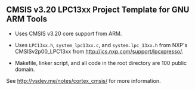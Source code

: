 ## CMSIS v3.20 LPC13xx Project Template for GNU ARM Tools

* Uses CMSIS v3.20 core support from ARM.

* Uses `LPC13xx.h`, `system_lpc13xx.c`, and `system.lpc_13xx.h`
from NXP's CMSISv2p00_LPC13xx from http://ics.nxp.com/support/lpcxpresso/.

* Makefile, linker script, and all code in the root directory are 100
public domain.

See http://vsdev.me/notes/cortex_cmsis/ for more information.

